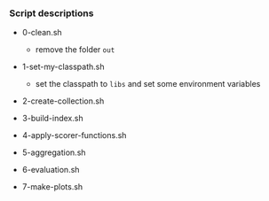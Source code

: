 ### Script descriptions

- 0-clean.sh
	- remove the folder `out`

- 1-set-my-classpath.sh
	- set the classpath to `libs` and set some environment variables
- 2-create-collection.sh
- 3-build-index.sh
- 4-apply-scorer-functions.sh
- 5-aggregation.sh
- 6-evaluation.sh
- 7-make-plots.sh